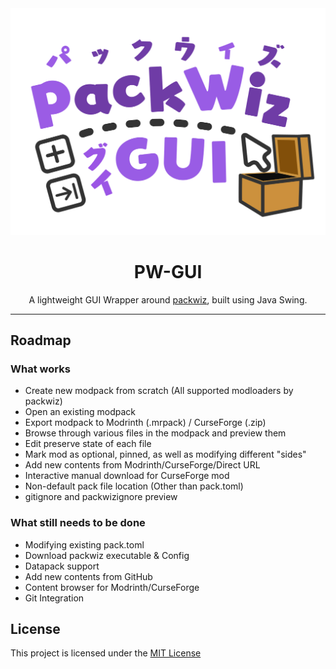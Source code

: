 <div style="text-align: center">
    <img src="./assets/pwgui_logo.svg" alt="PW-GUI Logo">    
    <h1>PW-GUI</h1>
    <p>A lightweight GUI Wrapper around <a href="https://github.com/packwiz/packwiz">packwiz</a>, built using Java Swing.</p>
</div>

---

## Roadmap
### What works
- Create new modpack from scratch (All supported modloaders by packwiz)
- Open an existing modpack
- Export modpack to Modrinth (.mrpack) / CurseForge (.zip)
- Browse through various files in the modpack and preview them
- Edit preserve state of each file
- Mark mod as optional, pinned, as well as modifying different "sides"
- Add new contents from Modrinth/CurseForge/Direct URL
- Interactive manual download for CurseForge mod
- Non-default pack file location (Other than pack.toml)
- gitignore and packwizignore preview

### What still needs to be done
- Modifying existing pack.toml
- Download packwiz executable & Config
- Datapack support
- Add new contents from GitHub
- Content browser for Modrinth/CurseForge
- Git Integration

## License
This project is licensed under the [MIT License](./LICENSE)